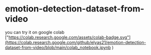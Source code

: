 # emotion-detection-dataset-from-video

you can try it on google colab 
["https://colab.research.google.com/assets/colab-badge.svg"](https://colab.research.google.com/github/elyas21/emotion-detection-dataset-from-video/blob/main/colab_notebook.ipynb )






